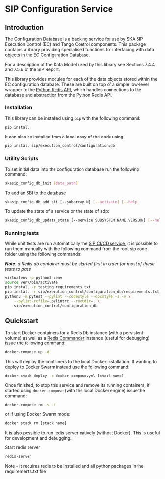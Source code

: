 # SIP Configuration Service

## Introduction

The Configuration Database is a backing service for use by SKA SIP Execution
Control (EC) and Tango Control components. This package contains a library 
providing specialised functions for interfacing with data objects in the 
EC Configuration Database.

For a description of the Data Model used by this library see Sections 7.4.4 
and 7.5.6 of the SIP Report.

This library provides modules for each of the data objects stored within
the EC configuration database. These are built on top of a simple low-level 
wrapper to the [Python Redis API](https://redis-py.readthedocs.io/en/latest/),
which handles connections to the database and abstraction from the Python
Redis API.

### Installation

This library can be installed using `pip` with the following command: 

```bash
pip install 
```

It can also be installed from a local copy of the code using:

```bash
pip install sip/execution_control/configuration/db
```

### Utility Scripts

To set initial data into the configuration database run the following command:

```bash
skasip_config_db_init [data_path]
```

To add an SBI to the database

```bash
skasip_config_db_add_sbi [--subarray N] [--activate] [--help]
```

To update the state of a service or the state of sdp:

```bash
skasip_config_db_update_state [--service SUBSYSTEM.NAME.VERSION] [--help] new_state
```


### Running tests

While unit tests are run automatically the 
[SIP CI/CD service](https://travis-ci.com/SKA-ScienceDataProcessor/integration-prototype),
it is possible to run them manually with the following command from the
root sip code folder using the following commands:

***Note**: a Redis db container must be started first in order for most of
these tests to pass*

```bash
virtualenv -p python3 venv
source venv/bin/activate
pip install -r testing_requirements.txt
pip install -r sip/execution_control/configuration_db/requirements.txt
python3 -m pytest --pylint --codestyle --docstyle -s -v \
    --pylint-rcfile=.pylintrc --rootdir=. \
    sip/execution_control/configuration_db
```




## Quickstart

To start Docker containers for a Redis Db instance (with a persistent volume)
as well as a [Redis Commander](https://github.com/joeferner/redis-commander)
instance (useful for debugging) issue the following command:

```bash
docker-compose up -d
```

This will deploy the containers to the local Docker installation. If wanting
to deploy to Docker Swarm instead use the following command:

```bash
docker stack deploy -c docker-compose.yml [stack name]
```

Once finished, to stop this service and remove its running containers, if
started using `docker-compose` (with the local Docker engine) issue the
command:

```bash
docker-compose rm -s -f
```

or if using Docker Swarm mode:

```bash
docker stack rm [stack name]
```

It is also possible to run redis server natively (without Docker). This is
useful for development and debugging.

Start redis server

```bash
redis-server
```

Note - It requires redis to be installed and all python packages in the
requirements.txt file

